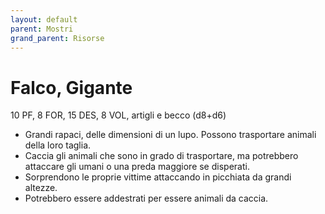 ```yaml
---
layout: default
parent: Mostri
grand_parent: Risorse
---
```


# Falco, Gigante

10 PF, 8 FOR, 15 DES, 8 VOL, artigli e becco (d8+d6)

- Grandi rapaci, delle dimensioni di un lupo. Possono trasportare animali della loro taglia.
- Caccia gli animali che sono in grado di trasportare, ma potrebbero attaccare gli umani o una preda maggiore se disperati.
- Sorprendono le proprie vittime attaccando in picchiata da grandi altezze.
- Potrebbero essere addestrati per essere animali da caccia.
